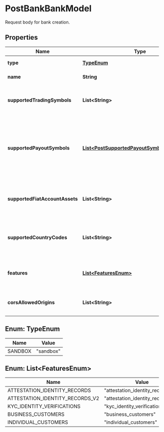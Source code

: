 

# PostBankBankModel

Request body for bank creation.

## Properties

| Name | Type | Description | Notes |
|------------ | ------------- | ------------- | -------------|
|**type** | [**TypeEnum**](#TypeEnum) | The type of bank. |  |
|**name** | **String** | The name of the bank. |  |
|**supportedTradingSymbols** | **List&lt;String&gt;** | The trading symbols supported by the bank. |  |
|**supportedPayoutSymbols** | [**List&lt;PostSupportedPayoutSymbolsBankModel&gt;**](PostSupportedPayoutSymbolsBankModel.md) | The payout symbols supported by the bank. This is not yet supported and should be nil or empty. |  [optional] |
|**supportedFiatAccountAssets** | **List&lt;String&gt;** | The fiat account assets supported by the bank. |  |
|**supportedCountryCodes** | **List&lt;String&gt;** | The country codes supported by the bank. |  |
|**features** | [**List&lt;FeaturesEnum&gt;**](#List&lt;FeaturesEnum&gt;) | The features supported by the bank. |  |
|**corsAllowedOrigins** | **List&lt;String&gt;** | The list of allowed CORS origin URIs. |  [optional] |



## Enum: TypeEnum

| Name | Value |
|---- | -----|
| SANDBOX | &quot;sandbox&quot; |



## Enum: List&lt;FeaturesEnum&gt;

| Name | Value |
|---- | -----|
| ATTESTATION_IDENTITY_RECORDS | &quot;attestation_identity_records&quot; |
| ATTESTATION_IDENTITY_RECORDS_V2 | &quot;attestation_identity_records_v2&quot; |
| KYC_IDENTITY_VERIFICATIONS | &quot;kyc_identity_verifications&quot; |
| BUSINESS_CUSTOMERS | &quot;business_customers&quot; |
| INDIVIDUAL_CUSTOMERS | &quot;individual_customers&quot; |



